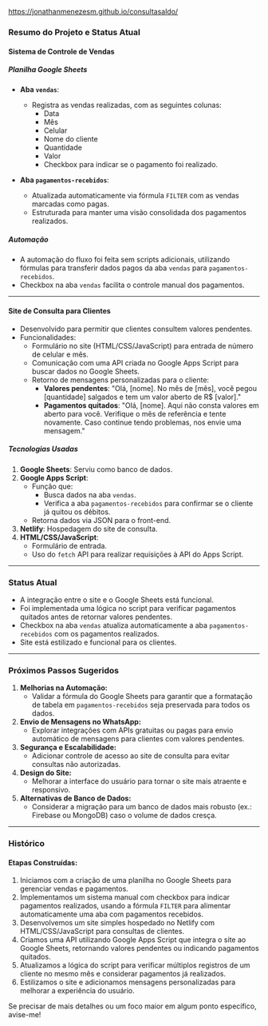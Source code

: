 https://jonathanmenezesm.github.io/consultasaldo/

### Resumo do Projeto e Status Atual

#### **Sistema de Controle de Vendas**

##### **Planilha Google Sheets**
- **Aba `vendas`**:
  - Registra as vendas realizadas, com as seguintes colunas:
    - Data
    - Mês
    - Celular
    - Nome do cliente
    - Quantidade
    - Valor
    - Checkbox para indicar se o pagamento foi realizado.
  
- **Aba `pagamentos-recebidos`**:
  - Atualizada automaticamente via fórmula `FILTER` com as vendas marcadas como pagas.
  - Estruturada para manter uma visão consolidada dos pagamentos realizados.

##### **Automação**
- A automação do fluxo foi feita sem scripts adicionais, utilizando fórmulas para transferir dados pagos da aba `vendas` para `pagamentos-recebidos`.
- Checkbox na aba `vendas` facilita o controle manual dos pagamentos.

---

#### **Site de Consulta para Clientes**
- Desenvolvido para permitir que clientes consultem valores pendentes.
- Funcionalidades:
  - Formulário no site (HTML/CSS/JavaScript) para entrada de número de celular e mês.
  - Comunicação com uma API criada no Google Apps Script para buscar dados no Google Sheets.
  - Retorno de mensagens personalizadas para o cliente:
    - **Valores pendentes**: "Olá, [nome]. No mês de [mês], você pegou [quantidade] salgados e tem um valor aberto de R$ [valor]."
    - **Pagamentos quitados**: "Olá, [nome]. Aqui não consta valores em aberto para você. Verifique o mês de referência e tente novamente. Caso continue tendo problemas, nos envie uma mensagem."

##### **Tecnologias Usadas**
1. **Google Sheets**: Serviu como banco de dados.
2. **Google Apps Script**:
   - Função que:
     - Busca dados na aba `vendas`.
     - Verifica a aba `pagamentos-recebidos` para confirmar se o cliente já quitou os débitos.
   - Retorna dados via JSON para o front-end.
3. **Netlify**: Hospedagem do site de consulta.
4. **HTML/CSS/JavaScript**:
   - Formulário de entrada.
   - Uso do `fetch` API para realizar requisições à API do Apps Script.

---

### **Status Atual**
- A integração entre o site e o Google Sheets está funcional.
- Foi implementada uma lógica no script para verificar pagamentos quitados antes de retornar valores pendentes.
- Checkbox na aba `vendas` atualiza automaticamente a aba `pagamentos-recebidos` com os pagamentos realizados.
- Site está estilizado e funcional para os clientes.

---

### **Próximos Passos Sugeridos**
1. **Melhorias na Automação:**
   - Validar a fórmula do Google Sheets para garantir que a formatação de tabela em `pagamentos-recebidos` seja preservada para todos os dados.
2. **Envio de Mensagens no WhatsApp:**
   - Explorar integrações com APIs gratuitas ou pagas para envio automático de mensagens para clientes com valores pendentes.
3. **Segurança e Escalabilidade:**
   - Adicionar controle de acesso ao site de consulta para evitar consultas não autorizadas.
4. **Design do Site:**
   - Melhorar a interface do usuário para tornar o site mais atraente e responsivo.
5. **Alternativas de Banco de Dados:**
   - Considerar a migração para um banco de dados mais robusto (ex.: Firebase ou MongoDB) caso o volume de dados cresça.

---

### Histórico 

#### **Etapas Construídas:**
1. Iniciamos com a criação de uma planilha no Google Sheets para gerenciar vendas e pagamentos.
2. Implementamos um sistema manual com checkbox para indicar pagamentos realizados, usando a fórmula `FILTER` para alimentar automaticamente uma aba com pagamentos recebidos.
3. Desenvolvemos um site simples hospedado no Netlify com HTML/CSS/JavaScript para consultas de clientes.
4. Criamos uma API utilizando Google Apps Script que integra o site ao Google Sheets, retornando valores pendentes ou indicando pagamentos quitados.
5. Atualizamos a lógica do script para verificar múltiplos registros de um cliente no mesmo mês e considerar pagamentos já realizados.
6. Estilizamos o site e adicionamos mensagens personalizadas para melhorar a experiência do usuário.

Se precisar de mais detalhes ou um foco maior em algum ponto específico, avise-me!

